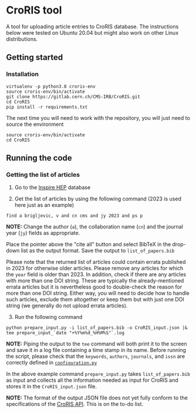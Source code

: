 # CroRIS tool

A tool for uploading article entries to CroRIS database. The instructions below were tested on Ubuntu 20.04 but might also work on other Linux distributions.

## Getting started

### Installation

```
virtualenv -p python3.8 croris-env
source croris-env/bin/activate
git clone https://gitlab.cern.ch/CMS-IRB/CroRIS.git
cd CroRIS
pip install -r requirements.txt
```

The next time you will need to work with the repository, you will just need to source the environment

```
source croris-env/bin/activate
cd CroRIS
```

## Running the code

### Getting the list of articles

1. Go to the [Inspire HEP](https://inspirehep.net) database

2. Get the list of articles by using the following command (2023 is used here just as an example)

```
find a brigljevic, v and cn cms and jy 2023 and ps p
```

**NOTE:** Change the author (`a`), the collaboration name (`cn`) and the journal year (`jy`) fields as appropriate.

Place the pointer above the "cite all" button and select BibTeX in the drop-down list as the output format. Save the output to `list_of_papers.bib`

Please note that the returned list of articles could contain errata published in 2023 for otherwise older articles. Please remove any articles for which the `year` field is older than 2023. In addition, check if there are any articles with more than one DOI string. These are typically the already-mentioned errata articles but it is nevertheless good to double-check the reason for more than one DOI string. Either way, you will need to decide how to handle such articles, exclude them altogether or keep them but with just one DOI string (we generally do not upload errata articles).

3. Run the following command

```
python prepare_input.py -i list_of_papers.bib -o CroRIS_input.json |& tee prepare_input_`date "+%Y%m%d_%H%M%S"`.log
```

**NOTE:** Piping the output to the `tee` command will both print it to the screen and save it in a log file containing a time stamp in its name. Before running the script, please check that the `keywords`, `authors`, `journals`, and `issn` are correctly defined in [`configuration.py`](https://gitlab.cern.ch/CMS-IRB/CroRIS/blob/master/configuration.py)

In the above example command `prepare_input.py` takes `list_of_papers.bib` as input and collects all the information needed as input for CroRIS and stores it in the `CroRIS_input.json` file.

**NOTE:** The format of the output JSON file does not yet fully conform to the specifications of the [CroRIS API](https://wiki.srce.hr/display/CRORIS/CROSBI+API). This is on the to-do list.
